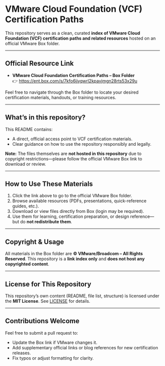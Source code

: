 # VMware Cloud Foundation (VCF) Certification Paths

This repository serves as a clean, curated **index of VMware Cloud Foundation (VCF) certification paths and related resources** hosted on an official VMware Box folder.

---

##  Official Resource Link

- **VMware Cloud Foundation Certification Paths – Box Folder**  
  👉 https://ent.box.com/s/7kfo6jjyqwrl2kpavjmgn28rts53x29u

Feel free to navigate through the Box folder to locate your desired certification materials, handouts, or training resources.

---

##  What’s in this repository?

This README contains:
- A direct, official access point to VCF certification materials.
- Clear guidance on how to use the repository responsibly and legally.

**Note:** The files themselves are **not hosted in this repository** due to copyright restrictions—please follow the official VMware Box link to download or review.

---

##  How to Use These Materials

1. Click the link above to go to the official VMware Box folder.
2. Browse available resources (PDFs, presentations, quick-reference guides, etc.).
3. Download or view files directly from Box (login may be required).
4. Use them for learning, certification preparation, or design reference—but do **not redistribute them**.

---

##  Copyright & Usage

All materials in the Box folder are **© VMware/Broadcom – All Rights Reserved**. This repository is a **link index only** and **does not host any copyrighted content**.

---

##  License for This Repository

This repository’s own content (README, file list, structure) is licensed under the **MIT License**. See [LICENSE](./LICENSE) for details.

---

##  Contributions Welcome

Feel free to submit a pull request to:
- Update the Box link if VMware changes it.
- Add supplementary official links or blog references for new certification releases.
- Fix typos or adjust formatting for clarity.
